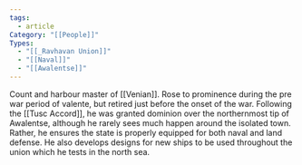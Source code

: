 ```yaml
---
tags:
  - article
Category: "[[People]]"
Types:
  - "[[_Ravhavan Union]]"
  - "[[Naval]]"
  - "[[Awalentse]]"
---
```

Count and harbour master of [[Venian]]. Rose to prominence during the pre war period of valente, but retired just before the onset of the war. Following the [[Tusc Accord]], he was granted dominion over the northernmost tip of Awalentse, although he rarely sees much happen around the isolated town. Rather, he ensures the state is properly equipped for both naval and land defense. He also develops designs for new ships to be used throughout the union which he tests in the north sea.